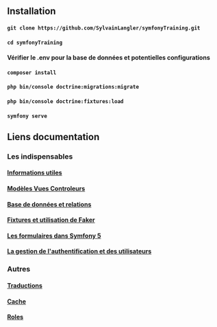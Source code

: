 ## Installation

#### `git clone https://github.com/SylvainLangler/symfonyTraining.git`

#### `cd symfonyTraining`

#### Vérifier le .env pour la base de données et potentielles configurations

#### `composer install`

#### `php bin/console doctrine:migrations:migrate`

#### `php bin/console doctrine:fixtures:load`

#### `symfony serve`

## Liens documentation

### Les indispensables

#### [Informations utiles](https://github.com/SylvainLangler/symfonyTraining/tree/master/doc/informations.md)

#### [Modèles Vues Controleurs](https://github.com/SylvainLangler/symfonyTraining/tree/master/doc/MVC.md)

#### [Base de données et relations](https://github.com/SylvainLangler/symfonyTraining/tree/master/doc/bdd_relations.md)

#### [Fixtures et utilisation de Faker](https://github.com/SylvainLangler/symfonyTraining/tree/master/doc/fixtures_faker.md)

#### [Les formulaires dans Symfony 5](https://github.com/SylvainLangler/symfonyTraining/tree/master/doc/formulaires.md)

#### [La gestion de l'authentification et des utilisateurs](https://github.com/SylvainLangler/symfonyTraining/tree/master/doc/authentification.md)

### Autres

#### [Traductions](https://nouvelle-techno.fr/actualites/live-coding-creer-un-site-multilingue-avec-symfony-4)

#### [Cache](https://symfony.com/doc/current/components/cache.html)

#### [Roles](https://github.com/SylvainLangler/symfonyTraining/tree/master/doc/roles)


